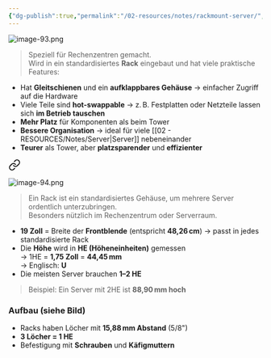 ```yaml
---
{"dg-publish":true,"permalink":"/02-resources/notes/rackmount-server/","tags":["hardware/server"],"noteIcon":"","updated":"2025-07-18T15:23:26.295+02:00"}
---
```


![image-93.png](/img/user/02%20-%20RESOURCES/Files/image-93.png)

> Speziell für Rechenzentren gemacht.  
> Wird in ein standardisiertes **Rack** eingebaut und hat viele praktische Features:

- Hat **Gleitschienen** und ein **aufklappbares Gehäuse** → einfacher Zugriff auf die Hardware
- Viele Teile sind **hot-swappable** → z. B. Festplatten oder Netzteile lassen sich **im Betrieb tauschen**
- **Mehr Platz** für Komponenten als beim Tower
- **Bessere Organisation** → ideal für viele [[02 - RESOURCES/Notes/Server\|Server]] nebeneinander
- **Teurer** als Tower, aber **platzsparender** und **effizienter**


 
<div class="transclusion internal-embed is-loaded"><a class="markdown-embed-link" href="/02-resources/notes/19-server-rack/" aria-label="Open link"><svg xmlns="http://www.w3.org/2000/svg" width="24" height="24" viewBox="0 0 24 24" fill="none" stroke="currentColor" stroke-width="2" stroke-linecap="round" stroke-linejoin="round" class="svg-icon lucide-link"><path d="M10 13a5 5 0 0 0 7.54.54l3-3a5 5 0 0 0-7.07-7.07l-1.72 1.71"></path><path d="M14 11a5 5 0 0 0-7.54-.54l-3 3a5 5 0 0 0 7.07 7.07l1.71-1.71"></path></svg></a><div class="markdown-embed">





![image-94.png](/img/user/02%20-%20RESOURCES/Files/image-94.png)

> Ein Rack ist ein standardisiertes Gehäuse, um mehrere Server ordentlich unterzubringen.  
> Besonders nützlich im Rechenzentrum oder Serverraum.

- **19 Zoll** = Breite der **Frontblende** (entspricht **48,26 cm**) → passt in jedes standardisierte Rack
- Die **Höhe** wird in **HE (Höheneinheiten)** gemessen  
  → 1HE = **1,75 Zoll** = **44,45 mm**  
  → Englisch: **U**
- Die meisten Server brauchen **1–2 HE**

> Beispiel: Ein Server mit 2HE ist **88,90 mm hoch**

### Aufbau (siehe Bild)

- Racks haben Löcher mit **15,88 mm Abstand** (5/8")  
- **3 Löcher = 1 HE**
- Befestigung mit **Schrauben** und **Käfigmuttern**


</div></div>
